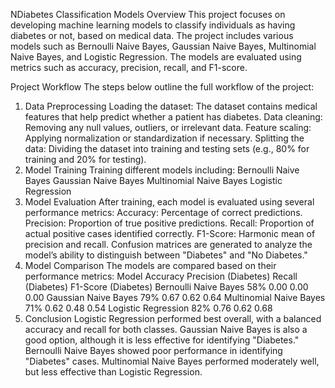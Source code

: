  NDiabetes Classification Models
Overview
This project focuses on developing machine learning models to classify individuals as having diabetes or not, based on medical data. The project includes various models such as Bernoulli Naive Bayes, Gaussian Naive Bayes, Multinomial Naive Bayes, and Logistic Regression. The models are evaluated using metrics such as accuracy, precision, recall, and F1-score.

Project Workflow
The steps below outline the full workflow of the project:

1. Data Preprocessing
Loading the dataset: The dataset contains medical features that help predict whether a patient has diabetes.
Data cleaning: Removing any null values, outliers, or irrelevant data.
Feature scaling: Applying normalization or standardization if necessary.
Splitting the data: Dividing the dataset into training and testing sets (e.g., 80% for training and 20% for testing).
2. Model Training
Training different models including:
Bernoulli Naive Bayes
Gaussian Naive Bayes
Multinomial Naive Bayes
Logistic Regression
3. Model Evaluation
After training, each model is evaluated using several performance metrics:
Accuracy: Percentage of correct predictions.
Precision: Proportion of true positive predictions.
Recall: Proportion of actual positive cases identified correctly.
F1-Score: Harmonic mean of precision and recall.
Confusion matrices are generated to analyze the model’s ability to distinguish between "Diabetes" and "No Diabetes."
4. Model Comparison
The models are compared based on their performance metrics:
Model	Accuracy	Precision (Diabetes)	Recall (Diabetes)	F1-Score (Diabetes)
Bernoulli Naive Bayes	58%	0.00	0.00	0.00
Gaussian Naive Bayes	79%	0.67	0.62	0.64
Multinomial Naive Bayes	71%	0.62	0.48	0.54
Logistic Regression	82%	0.76	0.62	0.68
5. Conclusion
Logistic Regression performed best overall, with a balanced accuracy and recall for both classes.
Gaussian Naive Bayes is also a good option, although it is less effective for identifying "Diabetes."
Bernoulli Naive Bayes showed poor performance in identifying "Diabetes" cases.
Multinomial Naive Bayes performed moderately well, but less effective than Logistic Regression.
